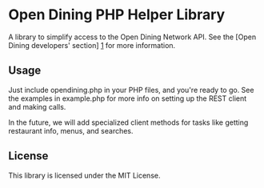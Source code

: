 Open Dining PHP Helper Library
==============================
A library to simplify access to the Open Dining Network API.  See the [Open Dining developers' section] [1] for more information.

Usage
-----
Just include opendining.php in your PHP files, and you're ready to go.  See the examples in example.php for more info on setting up the REST client and making calls.

In the future, we will add specialized client methods for tasks like getting restaurant info, menus, and searches.

License
-------
This library is licensed under the MIT License.

  [1]: http://www.opendining.net/developers/		"Open Dining developers' section"